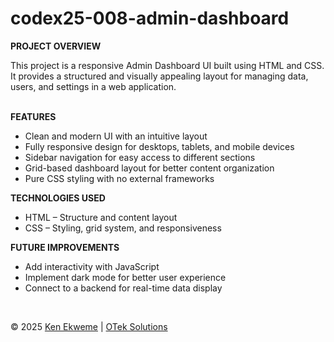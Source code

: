 # codex25-008-admin-dashboard

<p><strong>PROJECT OVERVIEW</strong></p>
This project is a responsive Admin Dashboard UI built using HTML and CSS. It provides a structured and visually appealing layout for managing data, users, and settings in a web application.
<br><br>
<p><strong>FEATURES</strong></p>
<ul>
  <li>Clean and modern UI with an intuitive layout</li>
  <li>Fully responsive design for desktops, tablets, and mobile devices</li>
  <li>Sidebar navigation for easy access to different sections</li>
  <li>Grid-based dashboard layout for better content organization</li>
  <li>Pure CSS styling with no external frameworks</li>
</ul>
<p><strong>TECHNOLOGIES USED</strong></p>
<ul>
  <li>HTML – Structure and content layout</li>
  <li>CSS – Styling, grid system, and responsiveness</li>
</ul>
<p><strong>FUTURE IMPROVEMENTS</strong></p>
<ul>
<li>Add interactivity with JavaScript</li>
<li>Implement dark mode for better user experience</li>
<li>Connect to a backend for real-time data display</li>
</ul>
<br>
<footer>
  <p>&copy; 2025 <a href="https://www.linkedin.com/in/ekweme-ken" target="_blank">Ken Ekweme</a> &#124; <a href="https://www.oteksolutions.net" target="_blank">OTek Solutions</a></p>
</footer>
